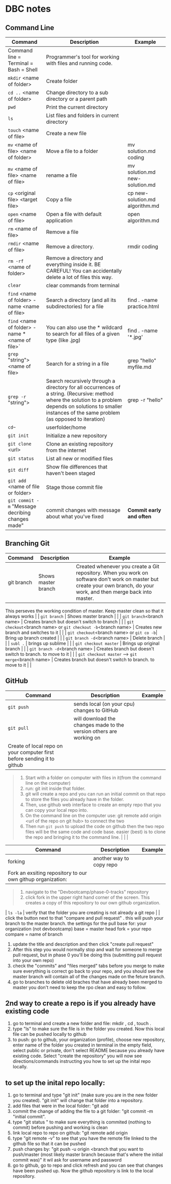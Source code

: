 # DBC notes

## Command Line
| Command | Description | Example |
| --- | --- | -- |
|  Command line = Terminal = Bash = Shell | Programmer's tool for working with files and running code.| |
| `mkdir` \<name of folder\> | Create folder | |
| `cd ..` \<name of folder\> | Change directory to a sub directory or a parent path | |
| `pwd` | Print the current directory | |
| `ls` | List files and folders in current directory | |
| `touch` \<name of file\>  | Create a new file | |
| `mv` \<name of file\>  \<name of folder\>  | Move a file to a folder | mv solution.md coding |
| `mv` \<name of file\>  \<name of file\>  | rename a file | mv solution.md new-solution.md |
| `cp` \<original file\>  \<target file\>  | Copy a file | cp new-solution.md algorithm.md|
| `open` \<name of file\> | Open a file with default application | open algorithm.md |
| `rm` \<name of file\> | Remove a file | |
| `rmdir` \<name of file\> | Remove a directory. | rmdir coding |
  | `rm -rf` \<name of folder\> | Remove a directory and everything inside it. BE CAREFUL! You can accidentally delete a lot of files this way. | |
| `clear` | clear commands from terminal | |
| `find` \<name of folder\> -name \<name of file\> | Search a directory (and all its subdirectories) for a file | find . -name practice.html |
| `find` \<name of folder\> -name \*<name of file\>` | You can also use the * wildcard to search for all files of a given type (like .jpg) | find . -name '*.jpg' |
| `grep` \"string"\> \<name of file\> | Search for a string in a file | grep "hello" myfile.md |
| `grep -r` \"string"\> | Search recursively through a directory for all occurrences of a string. (Recursive: method where the solution to a problem depends on solutions to smaller instances of the same problem (as opposed to iteration) | grep -r "hello"  |
| `cd~` | userfolder/home | |
| `git init` | Initialize a new repository | |
| `git clone` \<url\> | Clone an existing repository from the internet | |
| `git status` | List all new or modified files | |
| `git diff` | Show file differences that haven't been staged | |
| `git add` \<name of file or folder\> | Stage those commit file | |
| `git commit -m` "Message decribing changes made" | commit changes with message about what you've fixed |**Commit early and often** |

## Branching Git
| Command | Description | Example |
| --- | --- | -- |
| git branch | Shows master branch | Created whenever you create a Git repository. When you work on software don't work on master but create your own branch, do your work, and then merge back into master.
This perseves the working condition of master.
Keep master clean so that it always works |
| `git branch` | Shows master branch | |
| `git branch`\<branch name\> | Creates branch but doesn't switch to branch | |
| `git checkout`\<branch name\> or `git checkout -b`\<branch name\> | Creates new branch and switches to it | |
| `git checkout`\<branch name\> or `git co -b`| Bring up branch created | |
| `git branch -d`\<branch name\> | Delete branch | |
| `subl .` | brings up sublime | |
| `git checkout master` | Brings up original branch | |
| `git branch -d`\<branch name\> | Creates branch but doesn't switch to branch. to move to it | |
| `git checkout master` --> `git merge`\<branch name\>  | Creates branch but doesn't switch to branch. to move to it | |

## GitHub
| Command | Description | Example |
| --- | --- | -- |
| `git push` | sends local (on your cpu) changes to GitHub | |
| `git pull` | will download the changes made to the version others are working on | |
| Create of local repo on your computer first before sending it to github
>1. Start with a folder on computer with files in it(from the command line on the computer)
>2. run: git init inside that folder.
>3. git will create a repo and you can run an initial commit on that repo to store the files you already have in the folder.
>4. Then, use github web interface to create an empty repo that you can copy your local repo into.
>5. On the command line on the computer use: git remote add origin \<url of the repo on git hub\> to connect the two
>6. Then run `git push` to upload the code on github then the two repo files will be the same code and code base. easier (best) is to clone the repo and bringing it to the command line. | | |

| Command | Description | Example |
| --- | --- | -- |
| forking | another way to copy repo | |
| Fork an exsiting repository to our own githup organization:
> 1. navigate to the "Devbootcamp/phase-0-tracks" repository
> 2. click fork in the upper right hand corner of the screen. This creates a copy of this repository to our own github organization.

| `ls -la` | verify that the folder you are creating is not already a git repo  | |
click the button next to that "compare and pull request" . this will push your branch to the master branch. the settings for the pull
base for: your organization (not devbootcamp)
base = master
head fork = your repo
compare = name of branch

1. update the title and description and then click "create pull request"
2. After this step you would normally stop and wait for someone to merge pull request, but in phase 0 you'll be doing this (submitting pull request into your own repo)
3. check the "commits" and "files merged" tabs before you merge to make sure everything is correct
go back to your repo, and you should see the master branch will contain all of the changes made on the feture branch.
4. go to branches to delete old braches that have already been merged to master you don't need to keep the rpo clean and easy to follow.

## 2nd way to create a repo is if you already have existing code
1. go to terminal and create a new folder and file: mkdir <new folder name>, cd <folder name just created>, touch <new file name.file type>.
2. type "ls" to make sure the file is in the folder you created. Now this local file can be pushed locally  to github
3. to push: go to github, your organization (profile), choose new repository, enter name of the folder you created in terminal in the empty field, select public or private, don't select README because you already have existing code. Select "create the repository" you will now see directions/commands instructing you how to set up the inital repo locally.

## to set up the inital repo locally:
1. go to terminal and type "git init" (make sure you are in the new folder you created). "git init" will change that folder into a repository.
2. add files that were in the local folder: "git add <name of file already created.file type>
3. commit the change of adding the file to a git folder: "git commit -m "initial commit".
4. type "git status " to make sure everything is commited (nothing to commit) before pushing and working is clean
5. link local repo to repo on github: "git remote add origin <http repo web address>
6. type "git remote -v" to see that you have the remote file  linked to the github file so that it can be pushed
7. push changes by: "git push -u origin <branch that you want to push/master (most likely master branch because that's where the initial commit was)"
it wil ask for username and password
8. go to github, go to repo and click refresh and you can see that changes have been pushed up. Now the github repository is link to the local repository.
